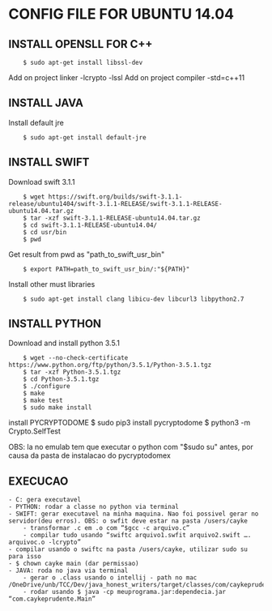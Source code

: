 # CONFIG FILE FOR UBUNTU 14.04 # 

## INSTALL OPENSLL FOR C++ ##

        $ sudo apt-get install libssl-dev
        
        
Add on project linker -lcrypto -lssl
Add on project compiler -std=c++11

## INSTALL JAVA ##
Install default jre

        $ sudo apt-get install default-jre


## INSTALL SWIFT ##
Download swift 3.1.1

        $ wget https://swift.org/builds/swift-3.1.1-release/ubuntu1404/swift-3.1.1-RELEASE/swift-3.1.1-RELEASE-ubuntu14.04.tar.gz
        $ tar -xzf swift-3.1.1-RELEASE-ubuntu14.04.tar.gz
        $ cd swift-3.1.1-RELEASE-ubuntu14.04/
        $ cd usr/bin
        $ pwd

Get result from pwd as "path_to_swift_usr_bin" 


        $ export PATH=path_to_swift_usr_bin/:"${PATH}"

Install other must libraries
 
        $ sudo apt-get install clang libicu-dev libcurl3 libpython2.7


## INSTALL PYTHON ##
Download and install python 3.5.1

        $ wget --no-check-certificate https://www.python.org/ftp/python/3.5.1/Python-3.5.1.tgz
        $ tar -xzf Python-3.5.1.tgz
        $ cd Python-3.5.1.tgz
        $ ./configure
        $ make
        $ make test
        $ sudo make install

install PYCRYPTODOME
        $ sudo pip3 install pycryptodome
        $ python3 -m Crypto.SelfTest

OBS: la no emulab tem que executar o python com "$sudo su" antes, por causa da pasta de instalacao do pycryptodomex



## EXECUCAO ## 
    - C: gera executavel
    - PYTHON: rodar a classe no python via terminal
    - SWIFT: gerar executavel na minha maquina. Nao foi possivel gerar no servidor(deu erros). OBS: o swfit deve estar na pasta /users/cayke
        - transformar .c em .o com “$gcc -c arquivo.c”
        - compilar tudo usando “swiftc arquivo1.swfit arquivo2.swift …. arquivoc.o -lcrypto”
	- compilar usando o swiftc na pasta /users/cayke, utilizar sudo su para isso
	- $ chown cayke main (dar permissao)
    - JAVA: roda no java via terminal
        - gerar o .class usando o intellij - path no mac /OneDrive/unb/TCC/Dev/java_honest_writers/target/classes/com/caykeprudente
        - rodar usando $ java -cp meuprograma.jar:dependecia.jar “com.caykeprudente.Main”
